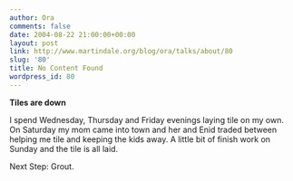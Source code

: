 ```yaml
---
author: Ora
comments: false
date: 2004-08-22 21:00:00+00:00
layout: post
link: http://www.martindale.org/blog/ora/talks/about/80
slug: '80'
title: No Content Found
wordpress_id: 80
---
```


**Tiles are down**
  
I spend Wednesday, Thursday and Friday evenings laying tile on my own. On Saturday my mom came into town and her and Enid traded between helping me tile and keeping the kids away. A little bit of finish work on Sunday and the tile is all laid.
  

  
Next Step: Grout.
